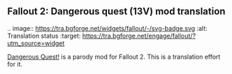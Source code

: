 ## Fallout 2: Dangerous quest (13V) mod translation

.. image:: https://tra.bgforge.net/widgets/fallout/-/svg-badge.svg
    :alt: Translation status
    :target: https://tra.bgforge.net/engage/fallout/?utm_source=widget

[Dangerous Quest!](http://www.nuclear-city.com/index.php/topic/738-dangerous-quest/) is a parody mod for Fallout 2. This is a translation effort for it.
